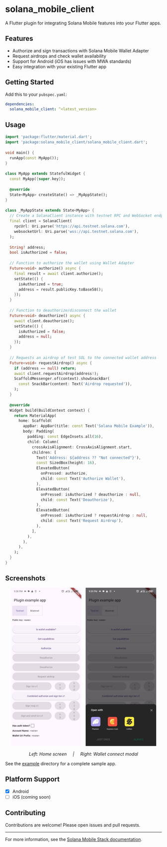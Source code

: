 # solana_mobile_client

A Flutter plugin for integrating Solana Mobile features into your Flutter apps.

## Features

- Authorize and sign transactions with Solana Mobile Wallet Adapter
- Request airdrops and check wallet availability
- Support for Android (iOS has issues with MWA standards)
- Easy integration with your existing Flutter app

## Getting Started

Add this to your `pubspec.yaml`:
```yaml
dependencies:
  solana_mobile_client: ^<latest_version>
```

## Usage

```dart
import 'package:flutter/material.dart';
import 'package:solana_mobile_client/solana_mobile_client.dart';

void main() {
  runApp(const MyApp());
}

class MyApp extends StatefulWidget {
  const MyApp({super.key});

  @override
  State<MyApp> createState() => _MyAppState();
}

class _MyAppState extends State<MyApp> {
  // Create a SolanaClient instance with testnet RPC and WebSocket endpoints
  final client = SolanaClient(
    rpcUrl: Uri.parse('https://api.testnet.solana.com'),
    websocketUrl: Uri.parse('wss://api.testnet.solana.com'),
  );

  String? address;
  bool isAuthorized = false;

  // Function to authorize the wallet using Wallet Adapter
  Future<void> authorize() async {
    final result = await client.authorize();
    setState(() {
      isAuthorized = true;
      address = result.publicKey.toBase58();
    });
  }

  // Function to deauthorize/disconnect the wallet
  Future<void> deauthorize() async {
    await client.deauthorize();
    setState(() {
      isAuthorized = false;
      address = null;
    });
  }

  // Requests an airdrop of test SOL to the connected wallet address
  Future<void> requestAirdrop() async {
    if (address == null) return;
    await client.requestAirdrop(address!);
    ScaffoldMessenger.of(context).showSnackBar(
      const SnackBar(content: Text('Airdrop requested')),
    );
  }

  @override
  Widget build(BuildContext context) {
    return MaterialApp(
      home: Scaffold(
        appBar: AppBar(title: const Text('Solana Mobile Example')),
        body: Padding(
          padding: const EdgeInsets.all(16),
          child: Column(
            crossAxisAlignment: CrossAxisAlignment.start,
            children: [
              Text('Address: ${address ?? "Not connected"}'),
              const SizedBox(height: 16),
              ElevatedButton(
                onPressed: authorize,
                child: const Text('Authorize Wallet'),
              ),
              ElevatedButton(
                onPressed: isAuthorized ? deauthorize : null,
                child: const Text('Deauthorize'),
              ),
              ElevatedButton(
                onPressed: isAuthorized ? requestAirdrop : null,
                child: const Text('Request Airdrop'),
              ),
            ],
          ),
        ),
      ),
    );
  }
}
```

## Screenshots

<p align="center">
  <img src="example/screenshots/solana_mobile_client_example_ss1.jpeg" alt="Home" width="45%" style="display:inline-block; margin-right:10px;" />
  <img src="example/screenshots/solana_mobile_client_example_ss2.jpeg" alt="Wallet connect modal" width="45%" style="display:inline-block;" />
</p>

<p align="center">
  <em>Left: Home screen &nbsp;&nbsp;&nbsp; | &nbsp;&nbsp;&nbsp; Right: Wallet connect modal</em>
</p>

See the [example](example/) directory for a complete sample app.

## Platform Support

- [x] Android
- [ ] iOS (coming soon)

## Contributing

Contributions are welcome! Please open issues and pull requests.


---


For more information, see the [Solana Mobile Stack documentation](https://docs.solanamobile.com/).